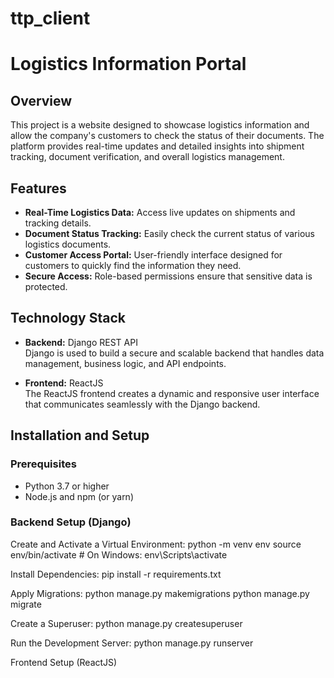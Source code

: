 # ttp_client
# Logistics Information Portal

## Overview

This project is a website designed to showcase logistics information and allow the company's customers to check the status of their documents. The platform provides real-time updates and detailed insights into shipment tracking, document verification, and overall logistics management.

## Features

- **Real-Time Logistics Data:** Access live updates on shipments and tracking details.
- **Document Status Tracking:** Easily check the current status of various logistics documents.
- **Customer Access Portal:** User-friendly interface designed for customers to quickly find the information they need.
- **Secure Access:** Role-based permissions ensure that sensitive data is protected.

## Technology Stack

- **Backend:** Django REST API  
  Django is used to build a secure and scalable backend that handles data management, business logic, and API endpoints.

- **Frontend:** ReactJS  
  The ReactJS frontend creates a dynamic and responsive user interface that communicates seamlessly with the Django backend.

## Installation and Setup

### Prerequisites

- Python 3.7 or higher
- Node.js and npm (or yarn)

### Backend Setup (Django)
Create and Activate a Virtual Environment:
python -m venv env
source env/bin/activate  # On Windows: env\Scripts\activate

Install Dependencies: 
pip install -r requirements.txt

Apply Migrations:
python manage.py makemigrations
python manage.py migrate

Create a Superuser:
python manage.py createsuperuser

Run the Development Server:
python manage.py runserver


Frontend Setup (ReactJS)